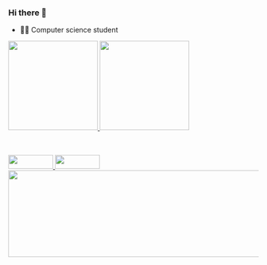 ### Hi there 👋

- 🧑‍🎓 Computer science student 

<div>
  <a href="https://beacons.ai/Yuki-Hub98">
  <img height="180em" src="https://github-readme-stats.vercel.app/api?username=Yuki-Hub98&show_icons=true&theme=merko&include_all_commits=true&count_private=true"/>
  <img height="180" src="https://github-readme-stats.vercel.app/api/top-langs/?username=Yuki-Hub98&layout=compact&show_icons=true&theme=merko&langs_count=16"/> 

</div>  

##

<div  style="display:inline_block"> <br>
<a href="https://www.linkedin.com/in/wellysonyago/" target=_blanck> <img aling="center" src="https://img.shields.io/badge/LinkedIn-0077B5?style=for-the-badge&logo=linkedin&logoColor=white" width="90" height="28" > <a/>
<a href="mailto:wellyson.yago1@gmail.com" target=_blanck>  <img style="right:1000px; top: 200px;"src= "https://img.shields.io/badge/Gmail-D14836?style=for-the-badge&logo=gmail&logoColor=white" width="90" height="28"  >  <a/>
<div/>
<img  src="https://i0.wp.com/media1.giphy.com/media/l0Iy6vVzlwd31lgLm/source.gif" style="right:1000px; top: 200px;" width="900" height="175"> 
